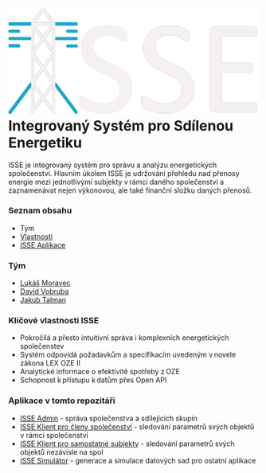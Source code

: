# ![ISSElogo](https://github.com/BlodyxCZ/Hackathon2024/blob/main/Simulation/src/logo.png) <br /> Integrovaný Systém pro Sdílenou Energetiku

ISSE je integrovaný systém pro správu a analýzu energetických společenství. Hlavním úkolem ISSE je udržování přehledu nad přenosy energie mezi jednotlivými subjekty v rámci daného společenství a zaznamenávat nejen výkonovou, ale také finanční složku daných přenosů.

### Seznam obsahu
- Tým
- [Vlastnosti](https://github.com/BlodyxCZ/Hackathon2024/tree/main#kl%C3%AD%C4%8Dov%C3%A9-vlastnosti-isse)
- [ISSE Aplikace](https://github.com/BlodyxCZ/Hackathon2024/tree/main#aplikace-v-tomto-repozit%C3%A1%C5%99i)

### Tým
- [Lukáš Moravec](https://github.com/Lukasl32)
- [David Vobruba](https://github.com/DavidCZ2051)
- [Jakub Talman](https://github.com/BlodyxCZ)

### Klíčové vlastnosti ISSE
- Pokročilá a přesto intuitivní správa i komplexních energetických společenstev
- Systém odpovídá požadavkům a specifikacím uvedeným v novele zákona LEX OZE II
- Analytické informace o efektivitě spotřeby z OZE
- Schopnost k přístupu k datům přes Open API 


### Aplikace v tomto repozitáři
- [ISSE Admin](https://github.com/BlodyxCZ/Hackathon2024/tree/main/client/app_admin/build/windows/x64/runner/Release) - správa společenstva a sdílejících skupin
- [ISSE Klient pro členy společenství](https://github.com/BlodyxCZ/Hackathon2024/tree/main/client/app_client_community/build/windows/x64/runner/Release) - sledování parametrů svých objektů v rámci společenství
- [ISSE Klient pro samostatné subjekty](https://github.com/BlodyxCZ/Hackathon2024/tree/main/client/app_client_independent/build/windows/x64/runner/Release) - sledování parametrů svých objektů nezávisle na spol
- [ISSE Simulátor](https://github.com/BlodyxCZ/Hackathon2024/tree/main/Simulation) - generace a simulace datových sad pro ostatní aplikace

